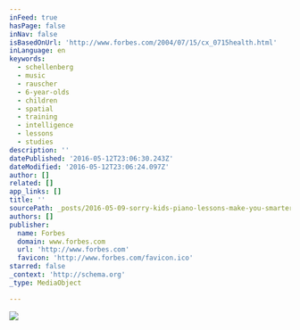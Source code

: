 ```yaml
---
inFeed: true
hasPage: false
inNav: false
isBasedOnUrl: 'http://www.forbes.com/2004/07/15/cx_0715health.html'
inLanguage: en
keywords:
  - schellenberg
  - music
  - rauscher
  - 6-year-olds
  - children
  - spatial
  - training
  - intelligence
  - lessons
  - studies
description: ''
datePublished: '2016-05-12T23:06:30.243Z'
dateModified: '2016-05-12T23:06:24.097Z'
author: []
related: []
app_links: []
title: ''
sourcePath: _posts/2016-05-09-sorry-kids-piano-lessons-make-you-smarter-forbes.md
authors: []
publisher:
  name: Forbes
  domain: www.forbes.com
  url: 'http://www.forbes.com'
  favicon: 'http://www.forbes.com/favicon.ico'
starred: false
_context: 'http://schema.org'
_type: MediaObject

---
```

![](https://the-grid-user-content.s3-us-west-2.amazonaws.com/ddb91da3-3691-412b-b8be-70d221aae57a.jpg)